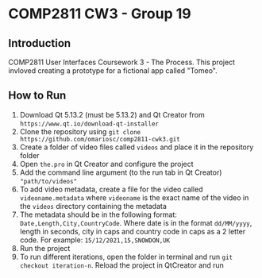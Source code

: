 # COMP2811 CW3 - Group 19

## Introduction

COMP2811 User Interfaces Coursework 3 - The Process. This project invloved creating a prototype for a fictional app called "Tomeo".

## How to Run

1. Download Qt 5.13.2 (must be 5.13.2) and Qt Creator from `https://www.qt.io/download-qt-installer`
2. Clone the repository  using `git clone https://github.com/omariosc/comp2811-cwk3.git`
3. Create a folder of video files called `videos` and place it in the repository folder
4. Open `the.pro` in Qt Creator and configure the project
5. Add the command line argument (to the run tab in Qt Creator) `"path/to/videos"`
6. To add video metadata, create a file for the video called `videoname.metadata` where `videoname` is the exact name of the video in the `videos` directory containing the metadata
7. The metadata should be in the following format: `Date,Length,City,CountryCode`. Where date is in the format `dd/MM/yyyy`, length in seconds, city in caps and country code in caps as a 2 letter code. For example: `15/12/2021,15,SNOWDON,UK`
8. Run the project
9. To run different iterations, open the folder in terminal and run `git checkout iteration-n`. Reload the project in QtCreator and run
